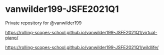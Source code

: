 # vanwilder199-JSFE2021Q1
Private repository for @vanwilder199


https://rolling-scopes-school.github.io/vanwilder199-JSFE2021Q1/virtual-piano/

https://rolling-scopes-school.github.io/vanwilder199-JSFE2021Q1/wildlife/
